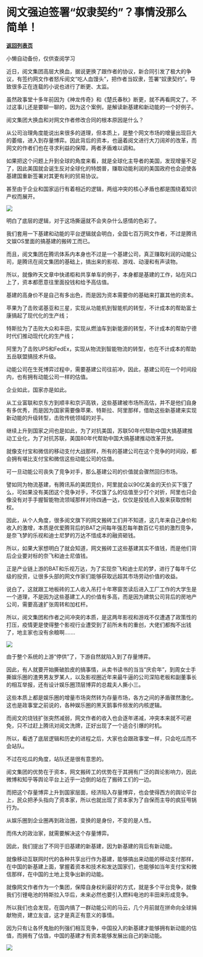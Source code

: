# 阅文强迫签署“奴隶契约”？事情没那么简单！

[**返回列表页**](/gzh/政事堂2019)

小懒自动备份，仅供查阅学习

近日，阅文集团高层大换血，据说更换了跟作者的协议，新合同引发了极大的争议，有签约网文作者怒斥阅文“吃人血馒头”，把作者当奴隶，签署“奴隶契约”。导致很多正在连载的小说也进行了断更、太监。  

  

虽然政事堂十多年前因为《神龙传奇》和《楚氏春秋》断更，就不再看网文了。不过这事儿还是要聊一聊的，因为这个案例，是解读新基建和新动能的一个好例子。

  

阅文集团大换血和对网文作者修改合同的根本原因是什么？  

  

从公司治理角度能说出来很多的道理，但本质上，是整个网文市场的增量出现巨大的萎缩，进入到存量博弈。因此背后的资本，也逼着阅文进行大刀阔斧的改革，而网文的作者们也在寻求利益的保障，两者矛盾难以调和。

  

如果把这个问题上升到全球的角度来看，就是全球化主导者的美国，发现增量不足了，因此美国就会诞生反对全球化的特朗普，赚取动能利润的美国政府也会迫使各基建国重新签署对其更有利的贸易协议。  

  

甚至由于企业和国家运行有着相近的逻辑，两组冲突的核心矛盾也都是围绕着知识产权而展开。  

  

![](https://mmbiz.qpic.cn/mmbiz_png/rxhS23yu8cPWjcBRej1TOXgYMoAE5lSotcL60HYoCFfhKg8Y0THibQHU9IJNhQqKpV1vAicCrcnVJJJzvvmialhDw/640?wx_fmt=png)

  

明白了底层的逻辑，对于这场撕逼就不会夹杂什么感情的色彩了。  

  

我们套用一下基建和动能的平台逻辑就会明白，全国七百万网文作者，不过是腾讯文娱OS里面的搞基建的搬砖工而已。

  

而且，阅文集团在腾讯体系内本身也不过是一个基建公司，真正赚取利润的动能公司，是腾讯在阅文集团的基础上，搞出来的影视、游戏、动漫和有声读物。  

  

所以，就像昨天文章中快递柜和共享单车的例子，本身都是基建的工作，站在风口上了，资本都愿意往里面投钱和给予高估值。

  

基建的高身价不是自己有多出色，而是因为资本需要你的基础来打赢其他的资本。  

  

苹果为了击败诺基亚和三星，实现从功能机到智能机的转型，不计成本的帮助富士康搞起了现代化的生产线；

  

特斯拉为了击败大众和丰田，实现从燃油车到新能源的转型，不计成本的帮助宁德时代们推动现代化的生产线；

  

阿里为了击败UPS和FedEx，实现从物流到智能物流的转型，也在不计成本的帮助五岳联盟搞技术升级。

  

动能公司在生死博弈过程中，需要基建公司往前冲，因此，基建公司在一个时间段内，也有拥有动能公司一样的估值。

  

企业如此，国家亦是如此。

  

从工业富联和京东方到顺丰和京沪高铁，这些基建被市场所高估，并不是他们自身有多优秀，而是因为国家需要像苹果、特斯拉、阿里那样，借助这些新基建来实现新动能的升级转型，击败传统领域的对手。  

  

继续上升到国家之间也是如此，为了对抗美国，苏联50年代帮助中国大搞基建推动工业化，为了对抗苏联，美国80年代帮助中国大搞基建推动改革开放。

  

就像支付宝和微信的移动支付大战那样，所有的基建公司在这个竞争的时间段，都会拥有堪比支付宝和微信这些动能公司的估值。

  

可一旦动能公司丧失了竞争对手，那么基建公司的价值就会骤然回归市场。

  

譬如同为物流基建，有腾讯系的美团竞价，阿里就会以90亿美金的天价买下饿了么，可如果没有美团这个竞争对手，不仅饿了么的估值至少打个对折，阿里也只会像没有对手手握智能物流领域那样对待四通一达，仅仅是投钱点入股来获取控制权。

  

因此，从个人角度，很多阅文旗下的网文搬砖工们并不知道，这几年来自己身价和收入的激增，本质是优爱腾背后的BAT之间每年强忍每年数百亿亏损的激烈竞争，是奈飞梦的乐视和迪士尼梦的万达不惜成本的融资砸钱。  

  

所以，如果大家想明白了就会知道，网文搬砖工这些基建其实不值钱，而是他们背后企业要对标的奈飞和迪士尼值钱。

  

正是产业链上游的BAT和乐视万达，为了实现奈飞和迪士尼的梦，进行了每年千亿级的投资，让很多头部的网文作家们能够获取远超其市场劳动价值的收益。  

  

说白了，这就跟工地板砖的工人收入吊打十年寒窗苦读后进入工厂工作的大学生是一个道理，不是因为这些基建工人的价值有多高，而是因为建筑公司背后的房地产公司，需要高速扩张周转和加杠杆。

  

所以，阅文集团和作者之间冲突的本质，是这两年影视和游戏不仅遭遇了政策性的打压，疫情更是使得整个影视行业遭受到了前所未有的重创，大佬们都掏不出钱了，地主家也没有余粮啊.......

  

![](https://mmbiz.qpic.cn/mmbiz_jpg/rxhS23yu8cPWjcBRej1TOXgYMoAE5lSopcMcdJBy8iaHxemtD5JgBDicYm0EuxmKYZsibhfLgHsYhrI0nSEKEqgng/640?wx_fmt=jpeg)

  

由于整个系统的上游“停供”了，下游自然就陷入到了存量博弈。

  

因此，有人就要开始撕破脸皮的搞事情，从卖书读书的当当“庆俞年”，到周女士手撕娱乐圈的渣男男友罗某人，以及影视圈近年来最牛逼的公司深陷老板和副董事长的相互举报，还有设计娱乐圈顶层博弈的总裁夫人撕小三。

  

这些本质上都是娱乐圈的增量市场突然转为存量市场，各方之间的矛盾骤然激化。这也是政事堂之前说的，各种娱乐圈的黑天鹅事件频发的内核逻辑。

  

而阅文的烧钱扩张突然减弱，网文作者的收入也会逐年递减，冲突本来就不可避免，只不过赶上腾讯对阅文洗牌，正好出现了一个适合引爆的时机。  

  

所以，看透了底层逻辑和历史的进程之后，大家也会跟政事堂一样，只会吃瓜而不会站队。  

  

不过在吃瓜的角度，站队还是很有意思的。

  

阅文集团的优势在于资本，网文搬砖工的优势在于其拥有广泛的舆论影响力，因此微博和知乎等舆论平台上近乎一边倒的站在了搬砖工们的一边。

  

而把这个存量博弈上升到国家层面，经济陷入存量博弈，也会使得西方的舆论平台上，民众把矛头指向了资本家，所以也就出现了资本家为了自保而主导的疯狂甩锅行为。  

  

从娱乐圈到企业圈再到政治圈，变换的是身份，不变的是人性。  

  

而伟大的政治家，就需要解决这个存量博弈。

  

因此，我们提出了不同于旧基建的新基建，因为新基建的背后有新动能。

  

就像移动互联网时代的各种共享出行作为基建，能够搞出来动能的移动支付那样，在中国的新基建上面，掌握着资本和技术和发达国家们，也能够如当年支付宝和微信那样，在中国的土地上竞争出新的动能。

  

就像网文作者作为一个集团，保障自身权利最好的方式，就是多个平台竞争，就像我们引锂电池的特斯拉入华后，未来必然也要引入燃料电池的丰田来形成竞争。

  

所以我们也会发现，在国内搞了一群动能公司的马云，几个月前就在拼命向全球捐献物资，建立友谊，这才是真正有意义的事情。

  

因为只有让各怀鬼胎的列强们相互竞争，中国投入的新基建才能够拥有新动能的估值，而拥有了估值，中国的基建才有资本能够发展出自己的新动能。

  

![](https://mmbiz.qpic.cn/mmbiz_jpg/rxhS23yu8cPp0iaKAfe0ZsWfgGcY72o9Nror8TicrtnlDsqzY7y4Kum4fM3X0FMEGlbvm9HvZUiaETSnLt4DHNLbQ/640?wx_fmt=jpeg)

